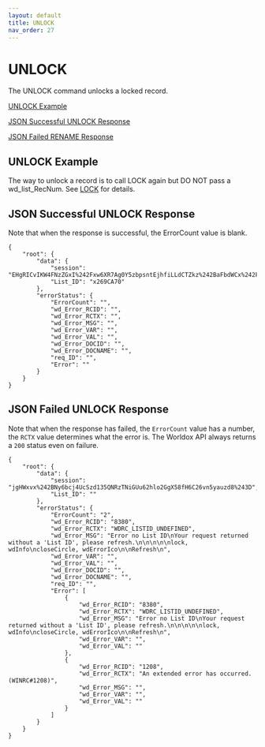 ```yaml
---
layout: default
title: UNLOCK
nav_order: 27
---
```


# UNLOCK

The UNLOCK command unlocks a locked record.

[UNLOCK Example](#unlock-example)

[JSON Successful UNLOCK Response](#json-successful-unlock-response)

[JSON Failed RENAME Response](#json-failed-rename-response)

## UNLOCK Example

The way to unlock a record is to call LOCK again but DO NOT pass a wd_list_RecNum. See [LOCK](https://dsnyder7427.github.io/Worldox-Web-API/lock.html) for details.

## JSON Successful UNLOCK Response

Note that when the response is successful, the ErrorCount value is blank. 

```
{
    "root": {
        "data": {
            "session": "EHgRICvIKW4FNzZGxI%242Fxw6XR7Ag0Y5zbpsntEjhfiLLdCTZkz%242BaFbdWCx%242F4%243D",
            "List_ID": "x269CA70"
        },
        "errorStatus": {
            "ErrorCount": "",
            "wd_Error_RCID": "",
            "wd_Error_RCTX": "",
            "wd_Error_MSG": "",
            "wd_Error_VAR": "",
            "wd_Error_VAL": "",
            "wd_Error_DOCID": "",
            "wd_Error_DOCNAME": "",
            "req_ID": "",
            "Error": ""
        }
    }
}
```

## JSON Failed UNLOCK Response

Note that when the response has failed, the `ErrorCount` value has a number, the `RCTX` value determines what the error is. The Worldox API always returns a `200` status even on failure. 

```
{
    "root": {
        "data": {
            "session": "jgHWxvx%242BNy6bcj4UcSzd135QNRzTNiGUu62hlo2GgX58fH6C26vn5yauzd8%243D",
            "List_ID": ""
        },
        "errorStatus": {
            "ErrorCount": "2",
            "wd_Error_RCID": "8380",
            "wd_Error_RCTX": "WDRC_LISTID_UNDEFINED",
            "wd_Error_MSG": "Error no List ID\nYour request returned without a 'List ID', please refresh.\n\n\n\n\nlock, wdInfo\ncloseCircle, wdErrorIco\n\nRefresh\n",
            "wd_Error_VAR": "",
            "wd_Error_VAL": "",
            "wd_Error_DOCID": "",
            "wd_Error_DOCNAME": "",
            "req_ID": "",
            "Error": [
                {
                    "wd_Error_RCID": "8380",
                    "wd_Error_RCTX": "WDRC_LISTID_UNDEFINED",
                    "wd_Error_MSG": "Error no List ID\nYour request returned without a 'List ID', please refresh.\n\n\n\n\nlock, wdInfo\ncloseCircle, wdErrorIco\n\nRefresh\n",
                    "wd_Error_VAR": "",
                    "wd_Error_VAL": ""
                },
                {
                    "wd_Error_RCID": "1208",
                    "wd_Error_RCTX": "An extended error has occurred. (WINRC#1208)",
                    "wd_Error_MSG": "",
                    "wd_Error_VAR": "",
                    "wd_Error_VAL": ""
                }
            ]
        }
    }
}
```
